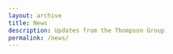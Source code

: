```yaml
---
layout: archive
title: News
description: Updates from the Thompson Group
permalink: /news/
---
```


<!-- Content here would shop up above your list of posts -->
